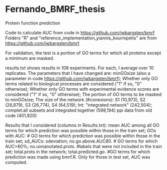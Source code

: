# Fernando_BMRF_thesis
Protein function prediction

Code to calculate AUC from code in https://github.com/jwbargsten/bmrf 
Folders "R" and "reference_implementation_yiannis_kourmpetis" are from https://github.com/jwbargsten/bmrf.

For validation, the test is a portion of GO terms for which all proteins except a minimum are masked. 

results.txt shows results in 108 experiments. For each, I average over 10 replicates. The parameters that I have changed are:
minGOsize (also a parameter in code https://github.com/jwbargsten/bmrf);
Whether only GO terms related to biological processes are considered ("1" if so, "0" otherwise);
Whether only GO terms with experimental evidence scores are considered ("1" if so, "0" otherwise);
The portion of GO terms to be masked to minGOsize;
The size of the network (#conexions):
  S1 (10,973), S2 (26,879), S3 (26,774), S4 (64,519);
  Int: "integrated network" (242,504);
  complet:all subsets and integrated together (598,194)
  ppi data from old code (401,820)
  
 Results that I considered (columns in Results.txt):
 mean AUC among all GO terms for which prediction was possible within those in the train set;
 GOs with AUC: # GO terms for which prediction was possible within those in the train set;
 sd_AUCs: sdeviation;
 no.go.above.AUC80. # GO terms for which AUC>80%;
 no.unnanotated.prots. #labels that were not included in the train set;
 total.prots in the network;
 total.predicted.go. #GO terms for which prediction was made using bmrf.R. Only for those in test set, AUC was computed.
 

